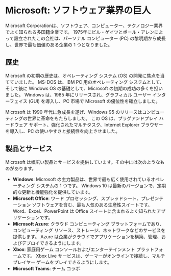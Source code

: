 # Microsoft: ソフトウェア業界の巨人

Microsoft Corporationは、ソフトウェア、コンピューター、テクノロジー業界でよく知られる多国籍企業です。 1975年にビル・ゲイツとポール・アレンによって設立されたこの会社は、パーソナル コンピューター (PC) の黎明期から成長し、世界で最も価値のある企業の 1 つとなりました。

## 歴史

Microsoft の初期の歴史は、オペレーティング システム (OS) の開発に焦点を当てていました。 MS-DOS は、IBM PC 用のオペレーティング システムとして、そして後に Windows OS の基礎として、Microsoft の初期の成功の多くを担いました。 Windows は、1985 年にリリースされ、グラフィカル ユーザー インターフェイス (GUI) を導入し、PC 市場で Microsoft の優位性を確立しました。

Microsoft は 1990 年代に急成長を遂げ、Windows 95 のリリースはコンピューティングの世界に革命をもたらしました。 この OS は、プラグアンドプレイ ハードウェア サポート、強化されたマルチタスク、Internet Explorer ブラウザーを導入し、PC の使いやすさと接続性を向上させました。

## 製品とサービス

Microsoft は幅広い製品とサービスを提供しています。その中には次のようなものがあります。
- **Windows**: Microsoft の主力製品は、世界で最も広く使用されているオペレーティング システムの 1 つです。 Windows 10 は最新のバージョンで、定期的な更新と機能強化を提供しています。
- **Microsoft Office**: ワード プロセッシング、スプレッドシート、プレゼンテーション ソフトウェアを含む、最も人気のある生産性スイートです。 Word、Excel、PowerPoint は Office スイートに含まれるよく知られたアプリケーションです。
- **Microsoft Azure**: クラウド コンピューティング プラットフォームであり、コンピューティング リソース、ストレージ、ネットワークなどのサービスを提供します。 Azure は企業がクラウドでアプリケーションを構築、管理、およびデプロイできるようにします。
- **Xbox**: 家庭用ゲーム コンソールおよびエンターテインメント プラットフォームです。 Xbox Live サービスは、ゲーマーがオンラインで接続し、マルチプレイヤー ゲームをプレイできるようにします。
- **Microsoft Teams**: チーム コラボ
